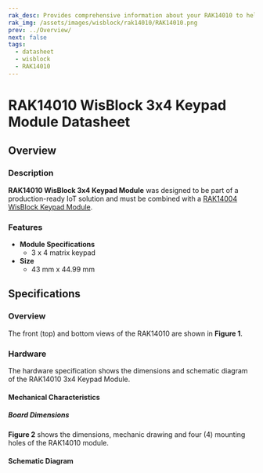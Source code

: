 ```yaml
---
rak_desc: Provides comprehensive information about your RAK14010 to help you use it. This information includes technical specifications, characteristics, and requirements, and it also discusses the device components.
rak_img: /assets/images/wisblock/rak14010/RAK14010.png
prev: ../Overview/
next: false
tags:
  - datasheet
  - wisblock
  - RAK14010
---
```


# RAK14010 WisBlock 3x4 Keypad Module Datasheet

## Overview

### Description


**RAK14010 WisBlock 3x4 Keypad Module** was designed to be part of a production-ready IoT solution and must be combined with a [RAK14004 WisBlock Keypad Module](/Product-Categories/WisBlock/RAK14004/).


### Features

* **Module Specifications**
  * 3 x 4 matrix keypad
* **Size**
  * 43&nbsp;mm x 44.99&nbsp;mm

## Specifications

### Overview

The front (top) and bottom views of the RAK14010 are shown in **Figure 1**.

<rk-img
  src="/assets/images/wisblock/rak14010/datasheet/RAK14010_Overview.png"
  width="40%"
  caption="RAK14010 top and bottom view"
/>


### Hardware

The hardware specification shows the dimensions and schematic diagram of the RAK14010 3x4 Keypad Module.

#### Mechanical Characteristics

##### Board Dimensions

**Figure 2** shows the dimensions, mechanic drawing and four (4) mounting holes of the RAK14010 module.

<rk-img
  src="/assets/images/wisblock/rak14010/datasheet/image-20210728173723207.png"
  width="50%"
  caption="RAK14010 Mechanical Dimensions"
/>


#### Schematic Diagram

<rk-img
  src="/assets/images/wisblock/rak14010/datasheet/image-20210728173815396.png"
  width="80%"
  caption="RAK14010 Schematic Diagram"
/>
